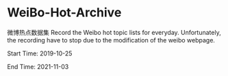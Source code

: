# WeiBo-Hot-Archive
微博热点数据集
Record the Weibo hot topic lists for everyday.  Unfortunately, the recording have to stop due to the modification of the weibo webpage.

Start Time: 2019-10-25

End Time: 2021-11-03
